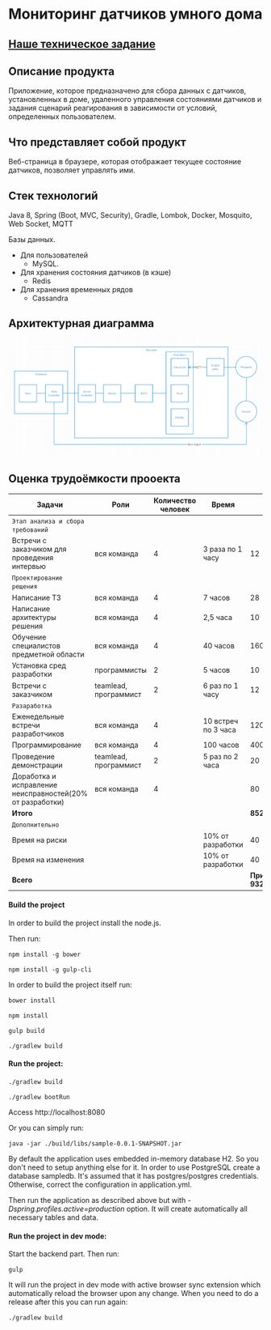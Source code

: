 # Мониторинг датчиков умного дома

## [Наше техническое задание](https://docs.google.com/document/d/1jECODOGwiMZTNoaF317uyLEgo2tcucP1GZAu7PmXeyc/edit?ts=5ba61bf8#)

## Описание продукта

Приложение, которое предназначено для сбора данных с датчиков, установленных в доме, удаленного управления состояниями датчиков и задания сценарий реагирования в зависимости от условий, определенных пользователем. 

## Что представляет собой продукт

Веб-страница в браузере, которая отображает текущее состояние датчиков, позволяет управлять ими.

## Стек технологий


 Java 8, Spring (Boot, MVC, Security), Gradle, Lombok, Docker, Mosquito, Web Socket, MQTT
  
 Базы данных.
 - Для пользователей
   - MySQL.
 - Для хранения состояния датчиков (в кэше)
   - Redis
 - Для хранения временных рядов
   - Cassandra 


## Архитектурная диаграмма

![Screenshot](https://github.com/YauheniReyantovich/SmartHouse/blob/master/src/main/resources/img/diagramm.png)


## Оценка трудоёмкости прооекта

 Задачи | Роли | Количество человек | Время | Всего  
 --- | --- | --- | --- | ---
 `Этап анализа и сбора требований` | | | |
 Встречи с заказчиком для проведения интервью | вся команда | 4 | 3 раза по 1 часу | 12
 `Проектирование рещения` | | | |
 Написание ТЗ | вся команда | 4 | 7 часов | 28
 Написание архитектуры решения | вся команда | 4 | 2,5 часа | 10
 Обучение специалистов предметной области | вся команда | 4 | 40 часов |160 
 Установка сред разработки | программисты | 2 | 5 часов | 10
 Встречи с заказчиком | teamlead, программист | 2 | 6 раз по 1 часу | 12
 `Разаработка` | | | |
 Еженедельные встречи разработчиков | вся команда | 4 | 10 встреч по 3 часа | 120
 Программирование | вся команда | 4 | 100 часов | 400
 Проведение демонстрации | teamlead, программист | 2 | 5 раз по 2 часа | 20
 Доработка и исправление неисправностей(20% от разработки) | вся команда | 4 | | 80
 **Итого** | | | | **852**
 `Дополнительно` | | | |
 Время на риски | | | 10% от разработки | 40
 Время на изменения | | | 10% от разработки | 40
 **Всего** | | | | **Приблизительно 932 часа**


#### Build the project

In order to build the project install the node.js.

Then run:

```
npm install -g bower
```
```
npm install -g gulp-cli
```

In order to build the project itself run:

```
bower install
```
```
npm install
```
```
gulp build
```
```
./gradlew build
```

#### Run the project:

```
./gradlew build
```
```
./gradlew bootRun
```

Access http://localhost:8080

Or you can simply run:

```
java -jar ./build/libs/sample-0.0.1-SNAPSHOT.jar
```

By default the application uses embedded in-memory database H2. So you don't need to setup anything else for it.
In order to use PostgreSQL create a database sampledb.
It's assumed that it has postgres/postgres credentials. Otherwise, correct the configuration in application.yml.

Then run the application as described above but with _-Dspring.profiles.active=production_ option. It will create automatically all necessary tables and data.
 
#### Run the project in dev mode:

Start the backend part. Then run:
 
```
gulp
```

It will run the project in dev mode with active browser sync extension which automatically reload the browser upon any change. 
When you need to do a release after this you can run again:

```
./gradlew build
```

